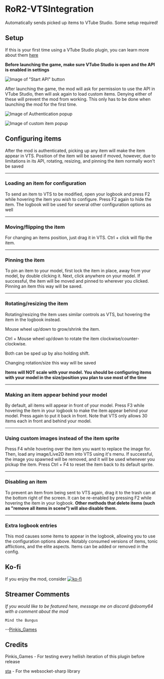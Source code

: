 # RoR2-VTSIntegration

Automatically sends picked up items to VTube Studio. Some setup required!

## Setup

If this is your first time using a VTube Studio plugin, you can learn more about them [here](https://github.com/DenchiSoft/VTubeStudio/wiki/Plugins)

**Before launching the game, make sure VTube Studio is open and the API is enabled in settings**

![Image of "Start API" button](https://i.imgur.com/aCBOrnj.png)

After launching the game, the mod will ask for permission to use the API in VTube Studio, then will ask again to load custom items. Denying either of these will prevent the mod from working. This only has to be done when launching the mod for the first time.

![Image of Authentication popup](https://i.imgur.com/6yqakFo.png)

![Image of custom item popup](https://i.imgur.com/mDOKMK1.png)

## Configuring items

After the mod is authenticated, picking up any item will make the item appear in VTS. Position of the item will be saved if moved, however, due to limitations in its API, rotating, resizing, and pinning the item normally won't be saved

---

### Loading an item for configuration

To send an item to VTS to be modified, open your logbook and press F2 while hovering the item you wish to configure. Press F2 again to hide the item. The logbook will be used for several other configuration options as well

---

### Moving/flipping the item

For changing an items position, just drag it in VTS. Ctrl + click will flip the item.

---

### Pinning the item

To pin an item to your model, first lock the item in place, away from your model, by double clicking it. Next, click anywhere on your model. If successful, the item will be moved and pinned to wherever you clicked. Pinning an item this way will be saved.

---

### Rotating/resizing the item

Rotating/resizing the item uses similar controls as VTS, but hovering the item in the logbook instead.

Mouse wheel up/down to grow/shrink the item.

Ctrl + Mouse wheel up/down to rotate the item clockwise/counter-clockwise.

Both can be sped up by also holding shift.

Changing rotation/size this way will be saved

**Items will NOT scale with your model. You should be configuring items with your model in the size/position you plan to use most of the time**

---

### Making an item appear behind your model

By default, all items will appear in front of your model. Press F3 while hovering the item in your logbook to make the item appear behind your model. Press again to put it back in front. Note that VTS only allows 30 items each in front and behind your model.

---

### Using custom images instead of the item sprite

Press F4 while hovering over the item you want to replace the image for. Then, load any image/Live2D item into VTS using it's menu. If successful, the image you spawned will be removed, and it will be used whenever you pickup the item. Press Ctrl + F4 to reset the item back to its default sprite.

---

### Disabling an item

To prevent an item from being sent to VTS again, drag it to the trash can at the bottom right of the screen. It can be re-enabled by pressing F2 while hovering the item in your logbook.
**Other methods that delete items (such as "remove all items in scene") will also disable them.**

---

### Extra logbook entries

This mod causes some items to appear in the logbook, allowing you to use the configuration options above. Notably consumed versions of items, tonic afflictions, and the elite aspects. Items can be added or removed in the config.

## Ko-fi

If you enjoy the mod, consider
[![ko-fi](https://ko-fi.com/img/githubbutton_sm.svg)](https://ko-fi.com/U7U514O95B)

## Streamer Comments

*If you would like to be featured here, message me on discord @doomy64 with a comment about the mod*

`Mind the Bungus`

--[Pinkis_Games](https://twitch.tv/Pinkis_Games)

## Credits

Pinkis_Games - For testing every hellish iteration of this plugin before release

[sta](https://github.com/sta/websocket-sharp) - For the websocket-sharp library 

